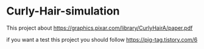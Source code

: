 # Curly-Hair-simulation
This project about https://graphics.pixar.com/library/CurlyHairA/paper.pdf 

if you want a test this project you should follow https://pig-tag.tistory.com/6 

